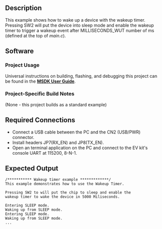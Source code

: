 ## Description
This example shows how to wake up a device with the wakeup timer. Pressing SW2 will put the device into sleep mode and enable the wakeup timer to trigger a wakeup event after MILLISECONDS\_WUT number of ms (defined at the top of _main.c_). 

## Software

### Project Usage

Universal instructions on building, flashing, and debugging this project can be found in the **[MSDK User Guide](https://analog-devices-msdk.github.io/msdk/USERGUIDE/)**.

### Project-Specific Build Notes

(None - this project builds as a standard example)

## Required Connections

-   Connect a USB cable between the PC and the CN2 (USB/PWR) connector.
-   Install headers JP7(RX\_EN) and JP8(TX\_EN).
-   Open an terminal application on the PC and connect to the EV kit's console UART at 115200, 8-N-1.

## Expected Output

```
/*********** Wakeup timer example *************/
This example demonstrates how to use the Wakeup Timer.

Pressing SW2 to will put the chip to sleep and enable the
wakeup timer to wake the device in 5000 Miliseconds.

Entering SLEEP mode.
Waking up from SLEEP mode.
Entering SLEEP mode.
Waking up from SLEEP mode.
...
```
